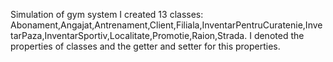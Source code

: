 Simulation of gym system
I created 13 classes: Abonament,Angajat,Antrenament,Client,Filiala,InventarPentruCuratenie,InvetarPaza,InventarSportiv,Localitate,Promotie,Raion,Strada.
I denoted the properties of classes and the getter and setter for this properties.
